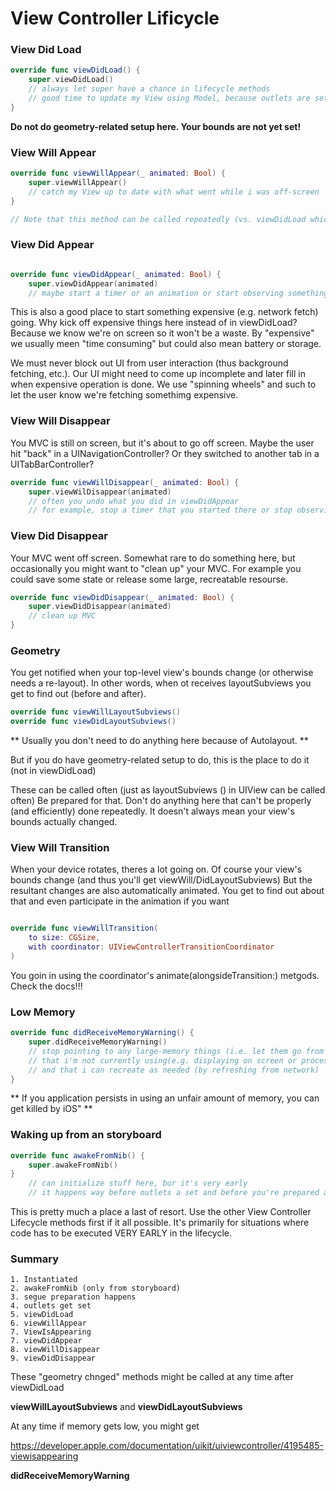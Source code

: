 # View Controller Lificycle


### View Did Load 
``` swift 
override func viewDidLoad() {
	super.viewDidLoad() 
	// always let super have a chance in lifecycle methods
	// good time to update my View using Model, because outlets are set
}
```

**Do not do geometry-related setup here. Your bounds are not yet set!**

### View Will Appear

``` swift 
override func viewWillAppear(_ animated: Bool) {
	super.viewWillAppear() 
	// catch my View up to date with what went while i was off-screen
}

// Note that this method can be called repeatedly (vs. viewDidLoad which is only called once)

```

### View Did Appear

``` swift

override func viewDidAppear(_ animated: Bool) {
	super.viewDidAppear(animated)
	// maybe start a timer or an animation or start observing something (e.g. GPS position)
```

This is also a good place to start something expensive (e.g. network fetch) going.
Why kick off expensive things here instead of in viewDidLoad?
Because we know we're on screen so it won't be a waste.
By "expensive" we usually meen "time consuming" but could also mean battery or storage.

We must never block out UI from user interaction (thus background fetching, etc.).
Our UI might need to come up incomplete and later fill in when expensive operation is done.
We use "spinning wheels" and such to let the user know we're fetching somethimg expensive. 

### View Will Disappear

You MVC is still on screen, but it's about to go off screen.
Maybe the user hit "back" in a UINavigationController?
Or they switched to another tab in a UITabBarController?


``` swift
override func viewWillDisappear(_ animated: Bool) {
	super.viewWilDisappear(animated)
	// often you undo what you did in viewDidAppear 
	// for example, stop a timer that you started there or stop observing something
```

### View Did Disappear

Your MVC went off screen.
Somewhat rare to do something here, but occasionally you might want to "clean up" your MVC.
For example you could save some state or release some large, recreatable resourse.


``` swift
override func viewDidDisappear(_ animated: Bool) {
	super.viewDidDisappear(animated)
	// clean up MVC
}
```

### Geometry

You get notified when your top-level view's bounds change (or otherwise needs a re-layout).
In other words, when ot receives layoutSubviews you get to find out (before and after).

``` swift 
override func viewWillLayoutSubviews()
override func viewDidLayoutSubviews()
```

** Usually you don't need to do anything here because of Autolayout. **

But if you do have geometry-related setup to do, this is the place to do it (not in viewDidLoad)

These can be called often (just as layoutSubviews () in UIView can be called often)
Be prepared for that.
Don't do anything here that can't be properly (and efficiently) done repeatedly.
It doesn't always mean your view's bounds actually changed.

### View Will Transition

When your device rotates, theres a lot going on.
Of course your view's bounds change (and thus you'll get viewWill/DidLayoutSubviews)
But the resultant changes are also automatically animated.
You get to find out about that and even participate in the animation if you want

``` swift

override func viewWillTransition(
	to size: CGSize,
	with coordinator: UIViewControllerTransitionCoordinator
)
```
You goin in using the coordinator's animate(alongsideTransition:) metgods.
Check the docs!!! 

### Low Memory

``` swift
override func didReceiveMemoryWarning() {
	super.didReceiveMemoryWarning()
	// stop pointing to any large-memory things (i.e. let them go from my heap)
	// that i'm not currently using(e.g. displaying on screen or processing somehow)
	// and that i can recreate as needed (by refreshing from network)
}
```

** If you application persists in using an unfair amount of memory, you can get killed by iOS" **

### Waking up from an storyboard

``` swift
override func awakeFromNib() {
	super.awakeFromNib()
}
	// can initialize stuff here, bur it's very early
	// it happens way before outlets a set and before you're prepared as part of a segue 
```

This is pretty much a place a last of resort. Use the other View Controller Lifecycle methods first if it all possible.
It's primarily for situations where code has to be executed VERY EARLY in the lifecycle.


### Summary
	
	1. Instantiated
	2. awakeFromNib (only from storyboard)
	3. segue preparation happens
	4. outlets get set
	5. viewDidLoad
	6. viewWillAppear
	7. ViewIsAppearing
	7. viewDidAppear
	8. viewWillDisappear
	9. viewDidDisappear

These "geometry chnged" methods might be called at any time after viewDidLoad

**viewWillLayoutSubviews** and **viewDidLayoutSubviews**

At any time if memory gets low, you might get

https://developer.apple.com/documentation/uikit/uiviewcontroller/4195485-viewisappearing

**didReceiveMemoryWarning**


